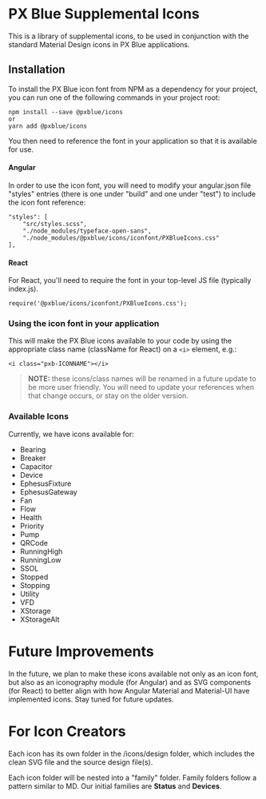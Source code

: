 # PX Blue Supplemental Icons
This is a library of supplemental icons, to be used in conjunction with the standard Material Design icons in PX Blue applications.

## Installation
To install the PX Blue icon font from NPM as a dependency for your project, you can run one of the following commands in your project root:
```
npm install --save @pxblue/icons
or
yarn add @pxblue/icons
```
You then need to reference the font in your application so that it is available for use.

#### Angular
In order to use the icon font, you will need to modify your angular.json file "styles" entries (there is one under "build" and one under "test") to include the icon font reference:
```
"styles": [
    "src/styles.scss",
    "./node_modules/typeface-open-sans",
    "./node_modules/@pxblue/icons/iconfont/PXBlueIcons.css"
],
```

#### React
For React, you'll need to require the font in your top-level JS file (typically index.js).
```
require('@pxblue/icons/iconfont/PXBlueIcons.css');
```

### Using the icon font in your application
This will make the PX Blue icons available to your code by using the appropriate class name (className for React) on a ```<i>``` element, e.g.:
  
```
<i class="pxb-ICONNAME"></i>
```

>**NOTE:** these icons/class names will be renamed in a future update to be more user friendly. You will need to update your references when that change occurs, or stay on the older version.

### Available Icons
Currently, we have icons available for:
* Bearing
* Breaker
* Capacitor
* Device
* EphesusFixture
* EphesusGateway
* Fan
* Flow
* Health
* Priority
* Pump
* QRCode
* RunningHigh
* RunningLow
* SSOL
* Stopped
* Stopping
* Utility
* VFD
* XStorage
* XStorageAlt

# Future Improvements
In the future, we plan to make these icons available not only as an icon font, but also as an iconography module (for Angular) and as SVG components (for React) to better align with how Angular Material and Material-UI have implemented icons. Stay tuned for future updates.

# For Icon Creators
Each icon has its own folder in the /icons/design folder, which includes the clean SVG file and the source design file(s).

Each icon folder will be nested into a "family" folder. Family folders follow a pattern similar to MD. Our initial families are **Status** and **Devices**.

